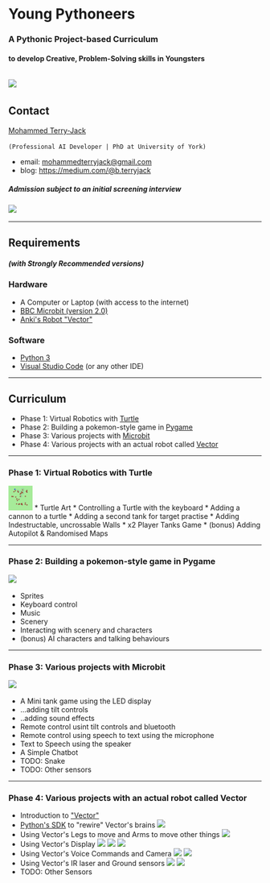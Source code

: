 # Young Pythoneers
### A Pythonic Project-based Curriculum
#### to develop Creative, Problem-Solving skills in Youngsters
![](https://edsurge.imgix.net/uploads/post/image/13472/Shutterstock_Enmaler-1592324184.png?auto=compress%2Cformat&w=1400&h=567&fit=crop)
---
## Contact
[Mohammed Terry-Jack](https://www.linkedin.com/in/dery-terry/)

`(Professional AI Developer | PhD at University of York)`
- email: mohammedterryjack@gmail.com
- blog: https://medium.com/@b.terryjack
##### Admission subject to an initial screening interview
![](https://i.pinimg.com/236x/60/14/43/601443f3d02c0669f5d3560bb8047878--nabi-muhammad-prophet-muhammad.jpg)

---
## Requirements 
##### (with Strongly Recommended versions)
### Hardware
* A Computer or Laptop (with access to the internet)
* [BBC Microbit (version 2.0)](https://www.amazon.co.uk/BBC-micro-Pocket-Sized-Programmable-Computer/dp/B08TR1QMR1/ref=sr_1_4?dchild=1&keywords=microbit+v2&qid=1615166120&sr=8-4)
* [Anki's Robot "Vector"](https://www.amazon.co.uk/Vector-Robot-Anki-Controlled-Built/dp/B078T42JCM/ref=sr_1_1?dchild=1&keywords=anki+vector&qid=1615166151&sr=8-1)
### Software
* [Python 3](https://www.python.org/download/releases/3.0/)
* [Visual Studio Code](https://code.visualstudio.com/) (or any other IDE)
--- 
## Curriculum
* Phase 1: Virtual Robotics with [Turtle](https://docs.python.org/3/library/turtle.html)
* Phase 2: Building a pokemon-style game in [Pygame](https://www.pygame.org/docs/)
* Phase 3: Various projects with [Microbit](https://microbit-micropython.readthedocs.io/en/v1.0.1/)
* Phase 4: Various projects with an actual robot called [Vector](https://www.digitaldreamlabs.com/collections/vector-products)

---

### Phase 1: Virtual Robotics with Turtle
<img src="turtles_screenshot.png" width="48">
* Turtle Art
* Controlling a Turtle with the keyboard
* Adding a cannon to a turtle
* Adding a second tank for target practise
* Adding Indestructable, uncrossable Walls
* x2 Player Tanks Game
* (bonus) Adding Autopilot & Randomised Maps

---

### Phase 2: Building a pokemon-style game in Pygame
![](https://www.brian-gordon.name/portfolio/images/pokemon4-full.png)
* Sprites
* Keyboard control
* Music
* Scenery
* Interacting with scenery and characters
* (bonus) AI characters and talking behaviours

---

### Phase 3: Various projects with Microbit 
![](https://static.electronicsweekly.com/wp-content/uploads/2020/10/14095503/microbit-v2.jpg)
* A Mini tank game using the LED display
* ...adding tilt controls
* ..adding sound effects
* Remote control usint tilt controls and bluetooth
* Remote control using speech to text using the microphone
* Text to Speech using the speaker
* A Simple Chatbot
* TODO: Snake
* TODO: Other sensors

---

### Phase 4: Various projects with an actual robot called Vector
* Introduction to ["Vector"](https://developer.anki.com/)
* [Python's SDK](https://developer.anki.com/vector/docs/index.html) to "rewire" Vector's brains
![](https://ksr-ugc.imgix.net/assets/028/105/054/c5bf73bf362cba774283b9db214a641e_original.jpg?ixlib=rb-2.1.0&crop=faces&w=1552&h=873&fit=crop&v=1581785596&auto=format&frame=1&q=92&s=42fe193d731e80d28085f363b0d49726)
* Using Vector's Legs to move and Arms to move other things
![](https://img.vision-systems.com/files/base/ebm/vsd/image/2019/03/content_dam_vsd_en_articles_2018_08_anki_s_new_miniature_vector_offers_a_new_type_of_home_robot_leftcolumn_article_headerimage_file.png?auto=format&w=720)
* Using Vector's Display
![](https://www.kinvert.com/wp-content/uploads/2018/08/ips-display-inside-anki-vector-face-rgb.jpg)
![](https://www.kinvert.com/wp-content/uploads/2018/10/anki-vector-sdk-example-text-on-face-screen-PIL-ImageDraw.jpg)
![](https://www.personalrobots.biz/wp-content/uploads/2019/10/anki-vector-sdk-python-doom-ips-display-color.jpeg)
* Using Vector's Voice Commands and Camera
![](https://www.kinvert.com/wp-content/uploads/2018/08/tech-inside-anki-vector-hd-camera-1024x576.jpg)
![](https://www.hexnub.com/wp-content/uploads/2018/12/61sTgRcshVL._SL1000_-300x300.jpg)
* Using Vector's IR laser and Ground sensors
![](https://www.kinvert.com/wp-content/uploads/2018/08/inside-vector-infrared-laser-scanner-distance-sensor.jpg)
![](https://preview.redd.it/24o1lhdacj721.png?width=3840&format=png&auto=webp&s=e052a8339d5c23647b7404ec068a3aeb3dc387ae)
* TODO: Other Sensors

